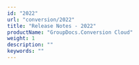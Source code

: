 ```yaml
---
id: "2022"
url: "conversion/2022"
title: "Release Notes - 2022"
productName: "GroupDocs.Conversion Cloud"
weight: 1
description: ""
keywords: ""
---
```


